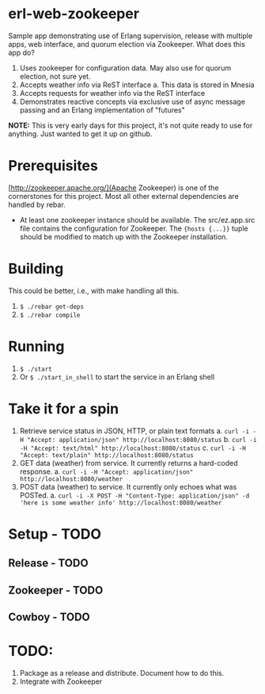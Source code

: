 # erl-web-zookeeper

Sample app demonstrating use of Erlang supervision, release with multiple apps, web interface, 
and quorum election via Zookeeper.  What does this app do?
   1. Uses zookeeper for configuration data.  May also use for quorum election, not sure yet.
   2. Accepts weather info via ReST interface
      a. This data is stored in Mnesia
   3. Accepts requests for weather info via the ReST interface
   4. Demonstrates reactive concepts via exclusive use of async message passing and an Erlang
      implementation of "futures" 


**NOTE:** This is very early days for this project, it's not quite ready to use for anything.  Just 
wanted to get it up on github.

# Prerequisites

[http://zookeeper.apache.org/](Apache Zookeeper) is one of the cornerstones for this project. Most all other external dependencies are handled by rebar.
* At least one zookeeper instance should be available.  The src/ez.app.src file contains the configuration for Zookeeper.  The `{hosts {...}}` tuple should be modified to match up with the Zookeeper installation.

# Building
This could be better, i.e., with make handling all this.

1. `$ ./rebar get-deps`
2. `$ ./rebar compile`

# Running
1. `$ ./start`
2. Or `$ ./start_in_shell` to start the service in an Erlang shell

# Take it for a spin
1. Retrieve service status in JSON, HTTP, or plain text formats
a. `curl -i -H "Accept: application/json" http://localhost:8080/status`
b. `curl -i -H "Accept: text/html" http://localhost:8080/status`
c. `curl -i -H "Accept: text/plain" http://localhost:8080/status`
2. GET data (weather) from service. It currently returns a hard-coded response.
a. `curl -i -H "Accept: application/json" http://localhost:8080/weather`
3. POST data (weather) to service. It currently only echoes what was POSTed.
a. `curl -i -X POST -H "Content-Type: application/json" -d 'here is some weather info' http://localhost:8080/weather`

# Setup - TODO
## Release - TODO
## Zookeeper - TODO
## Cowboy - TODO

# TODO:
1. Package as a release and distribute. Document how to do this.
2. Integrate with Zookeeper

